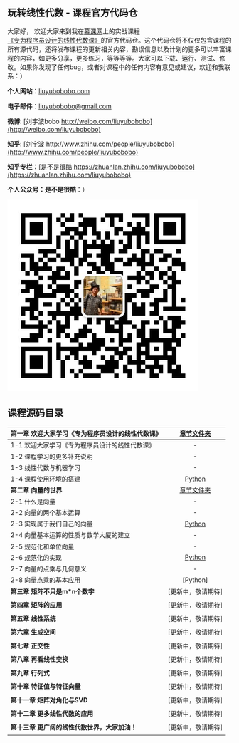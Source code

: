 ## 玩转线性代数 - 课程官方代码仓

大家好， 欢迎大家来到我在[慕课网](http://www.imooc.com/)上的实战课程[《专为程序员设计的线性代数课》]()的官方代码仓。这个代码仓将不仅仅包含课程的所有源代码，还将发布课程的更新相关内容，勘误信息以及计划的更多可以丰富课程的内容，如更多分享，更多练习，等等等等。大家可以下载、运行、测试、修改。如果你发现了任何bug，或者对课程中的任何内容有意见或建议，欢迎和我联系：）

**个人网站**：[liuyubobobo.com](http://liuyubobobo.com)

**电子邮件**：[liuyubobobo@gmail.com](mailto:liuyubobobo@gmail.com)

**微博**: [刘宇波bobo http://weibo.com/liuyubobobo](http://weibo.com/liuyubobobo)

**知乎**: [刘宇波 http://www.zhihu.com/people/liuyubobobo](http://www.zhihu.com/people/liuyubobobo)

**知乎专栏：**[是不是很酷 https://zhuanlan.zhihu.com/liuyubobobo](https://zhuanlan.zhihu.com/liuyubobobo)

**个人公众号：是不是很酷**：）

![qrcode](qrcode.jpg)


## 课程源码目录 

| **第一章 欢迎大家学习《专为程序员设计的线性代数课》** | [章节文件夹](01-Introduction/) |
| :--- | :---: |
| 1-1 欢迎大家学习《专为程序员设计的线性代数课》 | - |
| 1-2 课程学习的更多补充说明 | - |
| 1-3 线性代数与机器学习 | - |
| 1-4 课程使用环境的搭建 | [Python](01-Introduction/04-Development-Enviroment-Setup/) |
| **第二章 向量的世界** | [章节文件夹](02-Vector/) |
| 2-1 什么是向量 | - |
| 2-2 向量的两个基本运算 | - |
| 2-3 实现属于我们自己的向量 | [Python](02-Vector/03-Implement-Our-Own-Vector/) |
| 2-4 向量基本运算的性质与数学大厦的建立 | - |
| 2-5 规范化和单位向量 | - |
| 2-6 规范化的实现 | [Python](02-Vector/06-Normalization-Implementation) |
| 2-7 向量的点乘与几何意义 | - |
| 2-8 向量点乘的基本应用 | [Python] |
| **第三章 矩阵不只是m\*n个数字** | [更新中，敬请期待] |
| | |
| **第四章 矩阵的应用** | [更新中，敬请期待] |
| | |
| **第五章 线性系统** | [更新中，敬请期待] |
| | |
| **第六章 生成空间** | [更新中，敬请期待] |
| | |
| **第七章 正交性** | [更新中，敬请期待] |
| | |
| **第八章 再看线性变换** | [更新中，敬请期待] |
| | |
| **第九章 行列式** | [更新中，敬请期待] |
| | |
| **第十章 特征值与特征向量** | [更新中，敬请期待] |
| | |
| **第十一章 矩阵对角化与SVD** | [更新中，敬请期待] |
| | |
| **第十二章 更多线性代数的应用** | [更新中，敬请期待] |
| | |
| **第十三章 更广阔的线性代数世界，大家加油！** | [更新中，敬请期待] | - |
| | | |